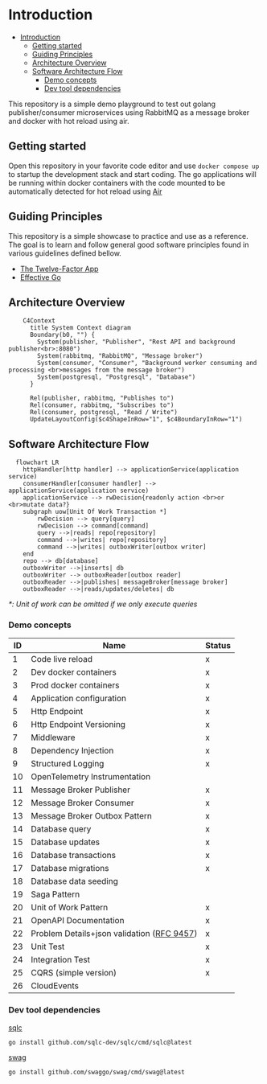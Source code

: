
# Introduction

<!--toc:start-->
- [Introduction](#introduction)
  - [Getting started](#getting-started)
  - [Guiding Principles](#guiding-principles)
  - [Architecture Overview](#architecture-overview)
  - [Software Architecture Flow](#software-architecture-flow)
    - [Demo concepts](#demo-concepts)
    - [Dev tool dependencies](#dev-tool-dependencies)
<!--toc:end-->

This repository is a simple demo playground to test out golang publisher/consumer microservices using RabbitMQ as a message broker and docker with hot reload using air.

## Getting started

Open this repository in your favorite code editor and use `docker compose up` to startup the development stack and start coding. The go applications will be running within docker containers with the code mounted to be automatically detected for hot reload using [Air](https://github.com/air-verse/air)

## Guiding Principles

This repository is a simple showcase to practice and use as a reference. The goal is to learn and follow general good software principles found in various guidelines defined bellow.

- [The Twelve-Factor App](https://12factor.net)
- [Effective Go](https://go.dev/doc/effective_go)

## Architecture Overview

```mermaid
    C4Context
      title System Context diagram
      Boundary(b0, "") {
        System(publisher, "Publisher", "Rest API and background publisher<br>:8080")
        System(rabbitmq, "RabbitMQ", "Message broker")
        System(consumer, "Consumer", "Background worker consuming and processing <br>messages from the message broker")
        System(postgresql, "Postgresql", "Database")
      }

      Rel(publisher, rabbitmq, "Publishes to")
      Rel(consumer, rabbitmq, "Subscribes to")
      Rel(consumer, postgresql, "Read / Write")
      UpdateLayoutConfig($c4ShapeInRow="1", $c4BoundaryInRow="1")

```

## Software Architecture Flow

```mermaid
  flowchart LR
    httpHandler[http handler] --> applicationService(application service)
    consumerHandler[consumer handler] --> applicationService(application service)
    applicationService --> rwDecision{readonly action <br>or <br>mutate data?}
    subgraph uow[Unit Of Work Transaction *]
        rwDecision --> query[query]
        rwDecision --> command[command]
        query -->|reads| repo[repository]
        command -->|writes| repo[repository]
        command -->|writes| outboxWriter[outbox writer]
    end
    repo --> db[database]
    outboxWriter -->|inserts| db
    outboxWriter --> outboxReader[outbox reader]
    outboxReader -->|publishes| messageBroker[message broker]
    outboxReader -->|reads/updates/deletes| db

```

_\*: Unit of work can be omitted if we only execute queries_

### Demo concepts

| ID | Name | Status |
| - | - | - |
| 1 | Code live reload | x |
| 2 | Dev docker containers | x |
| 3 | Prod docker containers | x |
| 4 | Application configuration | x |
| 5 | Http Endpoint | x |
| 6 | Http Endpoint Versioning | x |
| 7 | Middleware | x |
| 8 | Dependency Injection | x |
| 9 | Structured Logging | x |
| 10 | OpenTelemetry Instrumentation | |
| 11 | Message Broker Publisher | x |
| 12 | Message Broker Consumer | x |
| 13 | Message Broker Outbox Pattern | x |
| 14 | Database query | x |
| 15 | Database updates | x |
| 16 | Database transactions | x |
| 17 | Database migrations | x |
| 18 | Database data seeding | |
| 19 | Saga Pattern | |
| 20 | Unit of Work Pattern | x |
| 21 | OpenAPI Documentation | x |
| 22 | Problem Details+json validation ([RFC 9457](https://datatracker.ietf.org/doc/html/rfc9457)) | x |
| 23 | Unit Test | x |
| 24 | Integration Test | x |
| 25 | CQRS (simple version) | x |
| 26 | CloudEvents |  |

### Dev tool dependencies

[sqlc](https://docs.sqlc.dev/en/latest/index.html)

```shell
go install github.com/sqlc-dev/sqlc/cmd/sqlc@latest
```

[swag](https://github.com/swaggo/swag)

```shell
go install github.com/swaggo/swag/cmd/swag@latest
```
